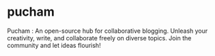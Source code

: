 # pucham
Pucham : An open-source hub for collaborative blogging. Unleash your creativity, write, and collaborate freely on diverse topics. Join the community and let ideas flourish!
